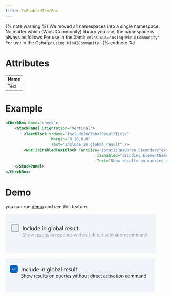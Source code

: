 ```yaml
---
title: IsEnabledTextBox
---
```


{% note warning %}
We moved all namespaces into a single namespace. No matter which (WinUICommunity) library you use, the namespace is always as follows
For use in the Xaml:
`xmlns:wui="using:WinUICommunity"`
For use in the Csharp:
`using WinUICommunity;`
{% endnote %}

# Attributes

| Name |
|-|
|Text|

# Example

```xml
<CheckBox Name="check">
    <StackPanel Orientation="Vertical">
        <TextBlock x:Name="IncludeInGlobalResultTitle"
                    Margin="0,10,0,0"
                    Text="Include in global result" />
        <wuc:IsEnabledTextBlock FontSize="{StaticResource SecondaryTextFontSize}"
                                        IsEnabled="{Binding ElementName=check, Path=IsChecked}"
                                        Text="Show results on queries without direct activation command" />
    </StackPanel>
</CheckBox>
```

# Demo
you can run [demo](https://github.com/WinUICommunity/WinUICommunity) and see this feature.

![WinUICommunity](https://raw.githubusercontent.com/ghost1372/Resources/main/SettingsUI/Samples/IsEnabledTextBox_UnChecked.png)

![WinUICommunity](https://raw.githubusercontent.com/ghost1372/Resources/main/SettingsUI/Samples/IsEnabledTextBox_Checked.png)